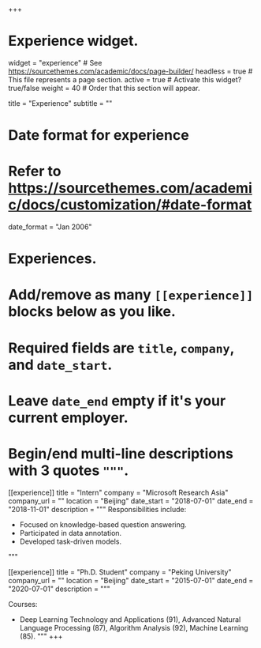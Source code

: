 +++
# Experience widget.
widget = "experience"  # See https://sourcethemes.com/academic/docs/page-builder/
headless = true  # This file represents a page section.
active = true  # Activate this widget? true/false
weight = 40  # Order that this section will appear.

title = "Experience"
subtitle = ""

# Date format for experience
#   Refer to https://sourcethemes.com/academic/docs/customization/#date-format
date_format = "Jan 2006"

# Experiences.
#   Add/remove as many `[[experience]]` blocks below as you like.
#   Required fields are `title`, `company`, and `date_start`.
#   Leave `date_end` empty if it's your current employer.
#   Begin/end multi-line descriptions with 3 quotes `"""`.
[[experience]]
  title = "Intern"
  company = "Microsoft Research Asia"
  company_url = ""
  location = "Beijing"
  date_start = "2018-07-01"
  date_end = "2018-11-01"
  description = """
Responsibilities include:

  * Focused on knowledge-based question answering.
  * Participated in data annotation.
  * Developed task-driven models.

  """

[[experience]]
  title = "Ph.D. Student"
  company = "Peking University"
  company_url = ""
  location = "Beijing"
  date_start = "2015-07-01"
  date_end = "2020-07-01"
  description = """

Courses:

* Deep Learning Technology and Applications (91), Advanced Natural Language Processing (87), Algorithm Analysis (92),
Machine Learning (85).
  """
+++
